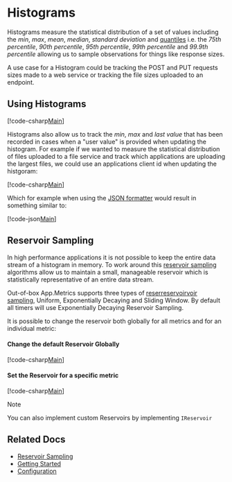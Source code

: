 # Histograms

Histograms measure the statistical distribution of a set of values including the *min*, *max*, *mean*, *median*, *standard deviation* and [quantiles](https://en.wikipedia.org/wiki/Quantile) i.e. the *75th percentile*, *90th percentile*, *95th percentile*, *99th percentile* and *99.9th percentile* allowing us to sample observations for things like response sizes. 

A use case for a Histogram could be tracking the POST and PUT requests sizes made to a web service or tracking the file sizes uploaded to an endpoint.

## Using Histograms

[!code-csharp[Main](../../src/samples/AppMetrics.Metric.Code.Snippets/Histograms.cs?start=3&end=22&highlight=15)]

Histograms also allow us to track the *min*, *max* and *last value* that has been recorded in cases when a "user value" is provided when updating the histogram. For example if we wanted to measure the statistical distribution of files uploaded to a file service and track which applications are uploading the largest files, we could use an applications client id when updating the histgoram:

[!code-csharp[Main](../../src/samples/AppMetrics.Metric.Code.Snippets/Histograms.cs?start=26&end=33)]

Which for example when using the [JSON formatter](../intro.md#configuring-a-web-host) would result in something similar to:

[!code-json[Main](../../src/samples/App.Metrics.Formatters.Json.Samples/HistogramExample.json)]    

## Reservoir Sampling

In high performance applications it is not possible to keep the entire data stream of a histogram in memory. To work around this [reservoir sampling](../sampling/index.md) algorithms allow us to maintain a small, manageable reservoir which is statistically representative of an entire data stream.

Out-of-box App.Metrics supports three types of [reserreservoirvoir sampling](../sampling/index.md), Uniform, Exponentially Decaying and Sliding Window. By default all timers will use Exponentially Decaying Reservoir Sampling.

It is possible to change the reservoir both globally for all metrics and for an individual metric:

#### Change the default Reservoir Globally

[!code-csharp[Main](../../src/samples/AppMetrics.Metric.Code.Snippets/Sampling.cs?start=1&end=10)]

#### Set the Reservoir for a specific metric

[!code-csharp[Main](../../src/samples/AppMetrics.Metric.Code.Snippets/Sampling.cs?start=11)]

> [!NOTE]
> You can also implement custom Reservoirs by implementing `IReservoir`

## Related Docs

- [Reservoir Sampling](../sampling/index.md)
- [Getting Started](../intro.md#measuring-application-metrics)
- [Configuration](../fundamentals/configuration.md)